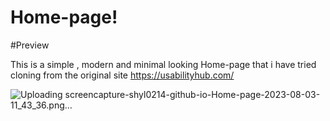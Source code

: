 # Home-page!
#Preview

This is a simple , modern and minimal looking Home-page that i have tried cloning from the original site https://usabilityhub.com/ 
 
![Uploading screencapture-shyl0214-github-io-Home-page-2023-08-03-11_43_36.png…]()





